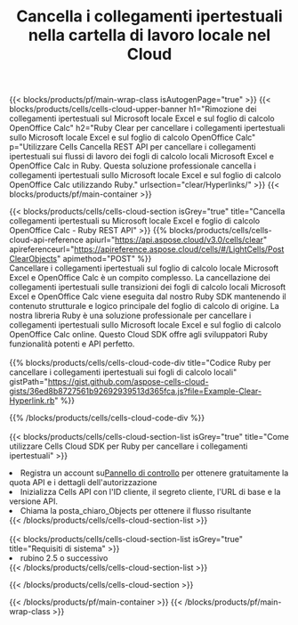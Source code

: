 ﻿---
title:  Cancella i collegamenti ipertestuali nella cartella di lavoro locale nel Cloud
description: API e SDK cloud per cancellare i collegamenti ipertestuali su Microsoft Excel e OpenOffice Calc. Cancella collegamenti ipertestuali sui fogli di calcolo locali tramite Cells Cloud API. L'SDK supporta tipi di linguaggi di sviluppo. Includono Android, C#, Go, Java, NodeJS, Perl, PHP, Python, Ruby e swift.
---
{{< blocks/products/pf/main-wrap-class isAutogenPage="true" >}}
{{< blocks/products/cells/cells-cloud-upper-banner h1="Rimozione dei collegamenti ipertestuali sul Microsoft locale Excel e sul foglio di calcolo OpenOffice Calc" h2="Ruby Clear per cancellare i collegamenti ipertestuali sullo Microsoft locale Excel e sul foglio di calcolo OpenOffice Calc" p="Utilizzare Cells Cancella REST API per cancellare i collegamenti ipertestuali sui flussi di lavoro dei fogli di calcolo locali Microsoft Excel e OpenOffice Calc in Ruby. Questa soluzione professionale cancella i collegamenti ipertestuali sullo Microsoft locale Excel e sul foglio di calcolo OpenOffice Calc utilizzando Ruby." urlsection="clear/Hyperlinks/" >}}
{{< blocks/products/pf/main-container >}}

{{< blocks/products/cells/cells-cloud-section isGrey="true" title="Cancella collegamenti ipertestuali su Microsoft locale Excel e foglio di calcolo OpenOffice Calc - Ruby REST API" >}}
{{% blocks/products/cells/cells-cloud-api-reference apiurl="https://api.aspose.cloud/v3.0/cells/clear" apireferenceurl="https://apireference.aspose.cloud/cells/#/LightCells/PostClearObjects" apimethod="POST" %}}
<br/>
Cancellare i collegamenti ipertestuali sul foglio di calcolo locale Microsoft Excel e OpenOffice Calc è un compito complesso. La cancellazione dei collegamenti ipertestuali sulle transizioni dei fogli di calcolo locali Microsoft Excel e OpenOffice Calc viene eseguita dal nostro Ruby SDK mantenendo il contenuto strutturale e logico principale del foglio di calcolo di origine. La nostra libreria Ruby è una soluzione professionale per cancellare i collegamenti ipertestuali sullo Microsoft locale Excel e sul foglio di calcolo OpenOffice Calc online. Questo Cloud SDK offre agli sviluppatori Ruby funzionalità potenti e API perfetto.
<br/>
<br/>
{{% blocks/products/cells/cells-cloud-code-div title="Codice Ruby per cancellare i collegamenti ipertestuali sui fogli di calcolo locali" gistPath="https://gist.github.com/aspose-cells-cloud-gists/36ed8b8727561b92692939513d365fca.js?file=Example-Clear-Hyperlink.rb" %}}
  
{{% /blocks/products/cells/cells-cloud-code-div %}}
<br/>
<br/>
{{< blocks/products/cells/cells-cloud-section-list isGrey="true" title="Come utilizzare Cells Cloud SDK per Ruby per cancellare i collegamenti ipertestuali" >}}
<li> Registra un account su<a href="https://dashboard.aspose.cloud/">Pannello di controllo</a> per ottenere gratuitamente la quota API e i dettagli dell'autorizzazione</li>
<li>Inizializza Cells API con l'ID cliente, il segreto cliente, l'URL di base e la versione API.</li>
<li>Chiama la posta_chiaro_Objects per ottenere il flusso risultante</li>
{{< /blocks/products/cells/cells-cloud-section-list >}}
<br/>
<br/>
{{< blocks/products/cells/cells-cloud-section-list isGrey="true" title="Requisiti di sistema" >}}
<li>rubino 2.5 o successivo</li>
{{< /blocks/products/cells/cells-cloud-section-list >}}

{{< /blocks/products/cells/cells-cloud-section >}}

{{< /blocks/products/pf/main-container >}}
{{< /blocks/products/pf/main-wrap-class >}}
